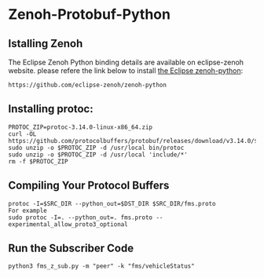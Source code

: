 # Zenoh-Protobuf-Python
## Istalling Zenoh
The Eclipse Zenoh Python binding details are available on eclipse-zenoh website. please refere the link below to install [the Eclipse zenoh-python]([url](https://github.com/eclipse-zenoh/zenoh-python)):
```
https://github.com/eclipse-zenoh/zenoh-python
```

## Installing protoc:
```
PROTOC_ZIP=protoc-3.14.0-linux-x86_64.zip
curl -OL https://github.com/protocolbuffers/protobuf/releases/download/v3.14.0/$PROTOC_ZIP
sudo unzip -o $PROTOC_ZIP -d /usr/local bin/protoc
sudo unzip -o $PROTOC_ZIP -d /usr/local 'include/*'
rm -f $PROTOC_ZIP

```

## Compiling Your Protocol Buffers
```
protoc -I=$SRC_DIR --python_out=$DST_DIR $SRC_DIR/fms.proto
For example
sudo protoc -I=. --python_out=. fms.proto --experimental_allow_proto3_optional
```

## Run the Subscriber Code
```
python3 fms_z_sub.py -m "peer" -k "fms/vehicleStatus"
```
